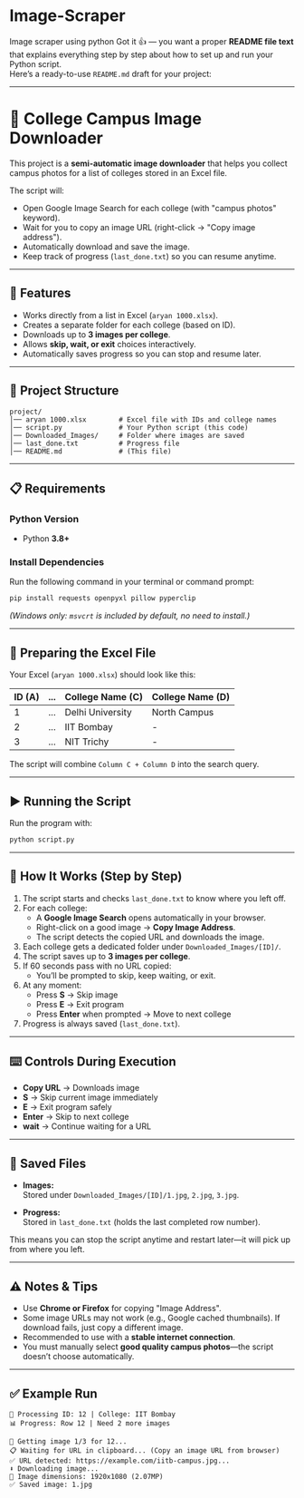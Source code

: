 # Image-Scraper
Image scraper using python
Got it 👍 — you want a proper **README file text** that explains everything step by step about how to set up and run your Python script.  
Here’s a ready-to-use `README.md` draft for your project:

***

# 📸 College Campus Image Downloader

This project is a **semi-automatic image downloader** that helps you collect campus photos for a list of colleges stored in an Excel file.  

The script will:
- Open Google Image Search for each college (with "campus photos" keyword).
- Wait for you to copy an image URL (right-click → "Copy image address").
- Automatically download and save the image.
- Keep track of progress (`last_done.txt`) so you can resume anytime.

***

## 🚀 Features
- Works directly from a list in Excel (`aryan 1000.xlsx`).
- Creates a separate folder for each college (based on ID).
- Downloads up to **3 images per college**.
- Allows **skip, wait, or exit** choices interactively.
- Automatically saves progress so you can stop and resume later.

***

## 📂 Project Structure

```
project/
│── aryan 1000.xlsx        # Excel file with IDs and college names
│── script.py              # Your Python script (this code)
│── Downloaded_Images/     # Folder where images are saved
│── last_done.txt          # Progress file
│── README.md              # (This file)
```

***

## 📋 Requirements

### Python Version
- Python **3.8+**  

### Install Dependencies
Run the following command in your terminal or command prompt:

```bash
pip install requests openpyxl pillow pyperclip
```

*(Windows only: `msvcrt` is included by default, no need to install.)*

***

## 📝 Preparing the Excel File

Your Excel (`aryan 1000.xlsx`) should look like this:

| ID (A) | ... | College Name (C) | College Name (D) |
|--------|-----|------------------|------------------|
| 1      | ... | Delhi University | North Campus     |
| 2      | ... | IIT Bombay       | -                |
| 3      | ... | NIT Trichy       | -                |

The script will combine `Column C + Column D` into the search query.

***

## ▶️ Running the Script

Run the program with:

```bash
python script.py
```

***

## 🔧 How It Works (Step by Step)

1. The script starts and checks `last_done.txt` to know where you left off.
2. For each college:
   - A **Google Image Search** opens automatically in your browser.
   - Right-click on a good image → **Copy Image Address**.
   - The script detects the copied URL and downloads the image.
3. Each college gets a dedicated folder under `Downloaded_Images/[ID]/`.
4. The script saves up to **3 images per college**.
5. If 60 seconds pass with no URL copied:
   - You’ll be prompted to skip, keep waiting, or exit.
6. At any moment:
   - Press **S** → Skip image  
   - Press **E** → Exit program  
   - Press **Enter** when prompted → Move to next college
7. Progress is always saved (`last_done.txt`).

***

## ⌨️ Controls During Execution

- **Copy URL** → Downloads image
- **S** → Skip current image immediately
- **E** → Exit program safely
- **Enter** → Skip to next college
- **wait** → Continue waiting for a URL

***

## 💾 Saved Files

- **Images:**  
  Stored under `Downloaded_Images/[ID]/1.jpg`, `2.jpg`, `3.jpg`.

- **Progress:**  
  Stored in `last_done.txt` (holds the last completed row number).  

This means you can stop the script anytime and restart later—it will pick up from where you left.

***

## ⚠️ Notes & Tips
- Use **Chrome or Firefox** for copying "Image Address".
- Some image URLs may not work (e.g., Google cached thumbnails). If download fails, just copy a different image.
- Recommended to use with a **stable internet connection**.
- You must manually select **good quality campus photos**—the script doesn’t choose automatically.

***

## ✅ Example Run

```
🏫 Processing ID: 12 | College: IIT Bombay
📊 Progress: Row 12 | Need 2 more images

📸 Getting image 1/3 for 12...
📋 Waiting for URL in clipboard... (Copy an image URL from browser)
✅ URL detected: https://example.com/iitb-campus.jpg...
⬇️ Downloading image...
📏 Image dimensions: 1920x1080 (2.07MP)
✅ Saved image: 1.jpg
```

